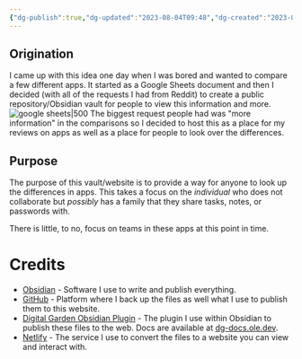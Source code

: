 ```yaml
---
{"dg-publish":true,"dg-updated":"2023-08-04T09:48","dg-created":"2023-08-04T10:24","dg-path":"About.md","title":"About","dg-permalink":"about","dg-pinned":false,"permalink":"/about/","dgPassFrontmatter":true,"created":"2023-08-04T10:24","updated":"2023-08-04T09:48"}
---
```


## Origination
I came up with this idea one day when I was bored and wanted to compare a few different apps. It started as a Google Sheets document and then I decided (with all of the requests I had from Reddit) to create a public repository/Obsidian vault for people to view this information and more.
![google sheets|500](/img/user/Tools/images/google-sheets-og.png)
The biggest request people had was "more information" in the comparisons so I decided to host this as a place for my reviews on apps as well as a place for people to look over the differences.
## Purpose
The purpose of this vault/website is to provide a way for anyone to look up the differences in apps. This takes a focus on the *individual* who does not collaborate but *possibly* has a family that they share tasks, notes, or passwords with.

There is little, to no, focus on teams in these apps at this point in time.

# Credits
- [Obsidian](https://obsidian.md) - Software I use to write and publish everything.
- [GitHub](https://github.com/DudeThatsErin/App-Seeker) - Platform where I back up the files as well what I use to publish them to this website.
- [Digital Garden Obsidian Plugin](https://github.com/oleeskild/Obsidian-Digital-Garden) - The plugin I use within Obsidian to publish these files to the web. Docs are available at [dg-docs.ole.dev](https://dg-docs.ole.dev/).
- [Netlify](https://www.netlify.com/?attr=homepage-modal) - The service I use to convert the files to a website you can view and interact with.

